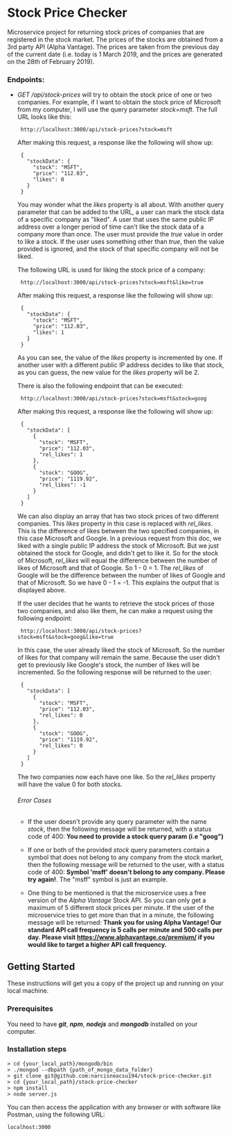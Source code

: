 # Stock Price Checker

Microservice project for returning stock prices of companies that are registered in the stock market.
The prices of the stocks are obtained from a 3rd party API (Alpha Vantage).
The prices are taken from the previous day of the current date (i.e. today is 1 March 2019, and the prices are generated
on the 28th of February 2019).

### Endpoints:

* *GET /api/stock-prices* will try to obtain the stock price of one or two companies. For example, if I want to obtain the stock price of Microsoft from my computer, I will use the query parameter *stock=msft*. The full URL looks like this:

     ```
      http://localhost:3000/api/stock-prices?stock=msft
     ```

  After making this request, a response like the following will show up:

     ```
      {
        "stockData": {
          "stock": "MSFT",
          "price": "112.03",
          "likes": 0
        }
      }
     ```
  
  You may wonder what the *likes* property is all about. With another query parameter that can be added to the URL, a user
  can mark the stock data of a specific company as "liked". A user that uses the same public IP address over a longer period of time
  can't like the stock data of a company more than once. The user must provide the *true* value in order to like a stock. If the user
  uses something other than *true*, then the value provided is ignored, and the stock of that specific company will not be liked.

  The following URL is used for liking the stock price of a company:

     ```
      http://localhost:3000/api/stock-prices?stock=msft&like=true
     ```

  After making this request, a response like the following will show up:

     ```
      {
        "stockData": {
          "stock": "MSFT",
          "price": "112.03",
          "likes": 1
        }
      }
     ```

  As you can see, the value of the *likes* property is incremented by one. If another user with a different public IP address
  decides to like that stock, as you can guess, the new value for the *likes* property will be 2.

  There is also the following endpoint that can be executed:

     ```
      http://localhost:3000/api/stock-prices?stock=msft&stock=goog
     ```

  After making this request, a response like the following will show up:

     ```
      {
        "stockData": [
          {
            "stock": "MSFT",
            "price": "112.03",
            "rel_likes": 1
          },
          {
            "stock": "GOOG",
            "price": "1119.92",
            "rel_likes": -1
          }
        ]
      }
     ```

  We can also display an array that has two stock prices of two different companies. This *likes* property
  in this case is replaced with *rel_likes*. This is the difference of likes between the two specified companies,
  in this case Microsoft and Google. In a previous request from this doc, we liked with a single public IP address
  the stock of Microsoft. But we just obtained the stock for Google, and didn't get to like it. So for the stock of 
  Microsoft, *rel_likes* will equal the difference between the number of likes of Microsoft and that of Google. 
  So 1 - 0 = 1. The *rel_likes* of Google will be the difference between the number of likes of Google and that of 
  Microsoft. So we have 0 - 1 = -1. This explains the output that is displayed above.

  If the user decides that he wants to retrieve the stock prices of those two companies, and also like them, he can
  make a request using the following endpoint:

     ```
      http://localhost:3000/api/stock-prices?stock=msft&stock=goog&like=true
     ```

  In this case, the user already liked the stock of Microsoft. So the number of likes for that company will remain the same.
  Because the user didn't get to previously like Google's stock, the number of likes will be incremented. So the following
  response will be returned to the user:

     ```
      {
        "stockData": [
          {
            "stock": "MSFT",
            "price": "112.03",
            "rel_likes": 0
          },
          {
            "stock": "GOOG",
            "price": "1119.92",
            "rel_likes": 0
          }
        ]
      }
     ```

  The two companies now each have one like. So the *rel_likes* property will have the value 0 for both stocks.

  ###### Error Cases

   - If the user doesn't provide any query parameter with the name *stock*, then the 
   following message will be returned, with a status code of 400:
   **You need to provide a stock query param (i.e "goog")**

   - If one or both of the provided *stock* query parameters contain a symbol that does not belong to any company from the stock market, then the following message 
   will be returned to the user, with a status code of 400:
   **Symbol 'msff' doesn't belong to any company. Please try again!**. The "msff" symbol is just an example.

   - One thing to be mentioned is that the microservice uses a free version of the *Alpha Vantage* Stock API. So you can only 
   get a maximum of 5 different stock prices per minute. If the 
   user of the microservice tries to get more than that in a minute, the following message will be returned: **Thank you for using Alpha Vantage! Our standard API call frequency is 5 calls per minute and 500 calls per day. Please visit https://www.alphavantage.co/premium/ if you would like to target a higher API call frequency.**


## Getting Started

These instructions will get you a copy of the project up and running on your local machine.

### Prerequisites

You need to have ***git***, ***npm***, ***nodejs*** and ***mongodb*** installed on your computer.

### Installation steps

```
> cd {your_local_path}/mongodb/bin
> ./mongod --dbpath {path_of_mongo_data_folder}
> git clone git@github.com:narcisneacsu194/stock-price-checker.git
> cd {your_local_path}/stock-price-checker
> npm install
> node server.js
```

You can then access the application with any browser or with software like Postman, using the following URL:

```
localhost:3000
```
